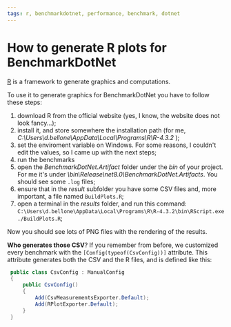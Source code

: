 ```yaml
---
tags: r, benchmarkdotnet, performance, benchmark, dotnet
---
```


# How to generate R plots for BenchmarkDotNet

[R](https://cran.r-project.org/bin/windows/base/) is a framework to generate graphics and computations.

To use it to generate graphics for BenchmarkDotNet you have to follow these steps:

1. download R from the official website (yes, I know, the website does not look fancy...);
2. install it, and store somewhere the installation path (for me, *C:\Users\d.bellone\AppData\Local\Programs\R\R-4.3.2* );
3. set the enviroment variable on Windows. For some reasons, I couldn't edit the values, so I came up with the next steps;
4. run the benchmarks
5. open the *BenchmarkDotNet.Artifact* folder under the *bin* of your project. For me it's under *\bin\Release\net8.0\BenchmarkDotNet.Artifacts*. You should see some `.log` files;
6. ensure that in the *result* subfolder you have some CSV files and, more important, a file named `BuildPlots.R`;
7. open a terminal in the *results* folder, and run this command: `C:\Users\d.bellone\AppData\Local\Programs\R\R-4.3.2\bin\RScript.exe ./BuildPlots.R`;

Now you should see lots of PNG files with the rendering of the results.

**Who generates those CSV**? If you remember from before, we customized every benchmark with the `[Config(typeof(CsvConfig))]` attribute. This attribute generates both the CSV and the R files, and is defined like this:

```cs
 public class CsvConfig : ManualConfig
 {
     public CsvConfig()
     {
         Add(CsvMeasurementsExporter.Default);
         Add(RPlotExporter.Default);
     }
 }
```
